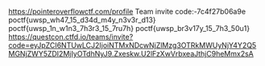 https://pointeroverflowctf.com/profile
Team invite code:-7c4f27b06a9e
poctf{uwsp_wh47_15_d34d_m4y_n3v3r_d13}
poctf{uwsp_1n_w1n3_7h3r3_15_7ru7h}
poctf{uwsp_br3v17y_15_7h3_50u1}
https://questcon.ctfd.io/teams/invite?code=eyJpZCI6NTUwLCJ2IjoiNTMxNDcwNjZlMzg3OTRkMWUyNjY4Y2Q5MGNjZWY5ZDI2MjIyOTdhNyJ9.Zxeskw.U2lFzXwVrbxeaJthjC9heMmx2sA
